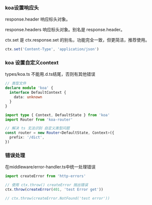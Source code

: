### koa设置响应头

response.header
响应标头对象。

response.headers
响应标头对象。别名是 response.header。

ctx.set 是 ctx.response.set 的别名，功能完全一致，但更简洁，推荐使用。
```javascript
ctx.set('Content-Type', 'application/json')
```

### koa 设置自定义context
types/koa.ts 不能用.d.ts结尾，否则有其他错误
```typescript
// 类型文件
declare module 'koa' {
  interface DefaultContext {
    data: unknown
  }
}
```

```typescript
import type { Context, DefaultState } from 'koa'
import Router from 'koa-router'

// 解决 ts 无法识别 自定义类型问题
const router = new Router<DefaultState, Context>({
  prefix: '/dict',
})
```

### 错误处理
在middleware/error-handler.ts中统一处理错误
```typescript
import createError from 'http-errors'

// 使用 ctx.throw() createError 抛出错误
ctx.throw(createError(401, 'test Error get'))

// ctx.throw(createError.NotFound('test error'))
```
